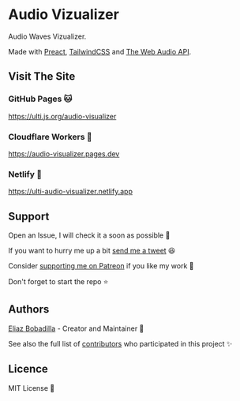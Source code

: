 # Audio Vizualizer

Audio Waves Vizualizer.

Made with [Preact](https://preactjs.com),
[TailwindCSS](https://tailwindcss.com) and
[The Web Audio API](https://developer.mozilla.org/en-US/docs/Web/API/Web_Audio_API).

## Visit The Site

### GitHub Pages 🐱

https://ulti.js.org/audio-visualizer

### Cloudflare Workers 👷

https://audio-visualizer.pages.dev

### Netlify 🧀

https://ulti-audio-visualizer.netlify.app

## Support

Open an Issue, I will check it a soon as possible 👀

If you want to hurry me up a bit
[send me a tweet](https://twitter.com/UltiRequiem) 😆

Consider [supporting me on Patreon](https://patreon.com/UltiRequiem) if you like
my work 🙏

Don't forget to start the repo ⭐

## Authors

[Eliaz Bobadilla](https://ultirequiem.com) - Creator and Maintainer 💪

See also the full list of
[contributors](https://github.com/UltiRequiem/fibonacci.ultirequiem.com/contributors)
who participated in this project ✨

## Licence

MIT License 📄
